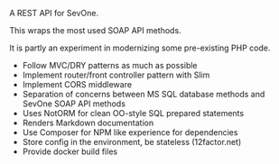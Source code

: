 A REST API for SevOne.

This wraps the most used SOAP API methods. 

It is partly an experiment in modernizing some pre-existing PHP code. 

- Follow MVC/DRY patterns as much as possible
- Implement router/front controller pattern with Slim
- Implement CORS middleware
- Separation of concerns between MS SQL database methods and SevOne SOAP API methods
- Uses NotORM for clean OO-style SQL prepared statements 
- Renders Markdown documentation 
- Use Composer for NPM like experience for dependencies
- Store config in the environment, be stateless (12factor.net)
- Provide docker build files

